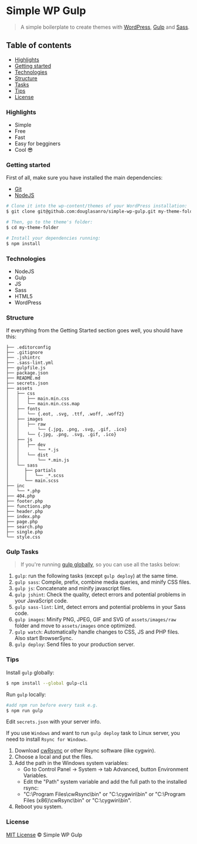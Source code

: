 # Simple WP Gulp

> A simple boilerplate to create themes with [WordPress](https://wordpress.org), [Gulp](http://gulpjs.com) and [Sass](http://sass-lang.com).

## Table of contents

- [Highlights](#highlights)
- [Getting started](#getting-started)
- [Technologies](#technologies)
- [Structure](#structure)
- [Tasks](#gulp-tasks)
- [Tips](#tips)
- [License](#license)

### Highlights

- Simple
- Free
- Fast
- Easy for begginers
- Cool :sunglasses:

### Getting started
First of all, make sure you have installed the main dependencies:

- [Git](https://git-scm.com/downloads)
- [NodeJS](https://nodejs.org/en/download/)

```bash
# Clone it into the wp-content/themes of your WordPress installation:
$ git clone git@github.com:douglasanro/simple-wp-gulp.git my-theme-folder

# Then, go to the theme's folder:
$ cd my-theme-folder

# Install your dependencies running:
$ npm install
```

### Technologies

- NodeJS
- Gulp
- JS
- Sass
- HTML5
- WordPress

### Structure

If everything from the Getting Started section goes well, you should have this:

```
├── .editorconfig
├── .gitignore
├── .jshintrc
├── .sass-lint.yml
├── gulpfile.js
├── package.json
├── README.md
├── secrets.json
├── assets
│	├── css
│	│   ├── main.min.css
│	│   └── main.min.css.map
│	├── fonts
│	│   └── {.eot, .svg, .ttf, .woff, .woff2}
│	├── images
│	│   ├── raw
│	│       └── {.jpg, .png, .svg, .gif, .ico}
│	│   └── {.jpg, .png, .svg, .gif, .ico}
│	├── js
│	│   ├── dev
│	│       └── *.js
│	│   └── dist
│	│       └── *.min.js
│	└── sass
│	   ├── partials
│	   │   └── _*.scss
│	   └── main.scss
├── inc
│	└── *.php
├── 404.php
├── footer.php
├── functions.php
├── header.php
├── index.php
├── page.php
├── search.php
├── single.php
└── style.css
```

### Gulp Tasks

> If you're running [gulp globally](#tips), so you can use all the tasks below:

1. `gulp`:  run the following tasks (except `gulp deploy`) at the same time.
1. `gulp sass`: Compile, prefix, combine media queries, and minify CSS files.
1. `gulp js`: Concatenate and minify javascript files.
1. `gulp jshint`: Check the quality, detect errors and potential problems in your JavaScript code.
1. `gulp sass-lint`: Lint, detect errors and potential problems in your Sass code.
1. `gulp images`: Minify PNG, JPEG, GIF and SVG of `assets/images/raw` folder and move to `assets/images` once optimized.
1. `gulp watch`: Automatically handle changes to CSS, JS and PHP files. Also start BrowserSync.
1. `gulp deploy`: Send files to your production server.

### Tips

Install `gulp` globally:

```bash
$ npm install --global gulp-cli
```

Run `gulp` locally:

```bash
#add npm run before every task e.g.
$ npm run gulp
```

Edit `secrets.json` with your server info.

If you use `Windows` and want to run `gulp deploy` task to Linux server, you need to install `Rsync for Windows`.

1. Download [cwRsync](https://itefix.net/content/cwrsync-free-edition) or other Rsync software (like cygwin).
1. Choose a local and put the files.
1. Add the path in the Windows system variables:
	* Go to Control Panel -> System -> tab Advanced, button Environment Variables.
	* Edit the "Path" system variable and add the full path to the installed rsync:
	* "C:\Program Files\cwRsync\bin" or "C:\cygwin\bin" or "C:\Program Files (x86)\cwRsync\bin" or "C:\cygwin\bin".
1. Reboot you system.

### License
[MIT License](LICENSE) © Simple WP Gulp
